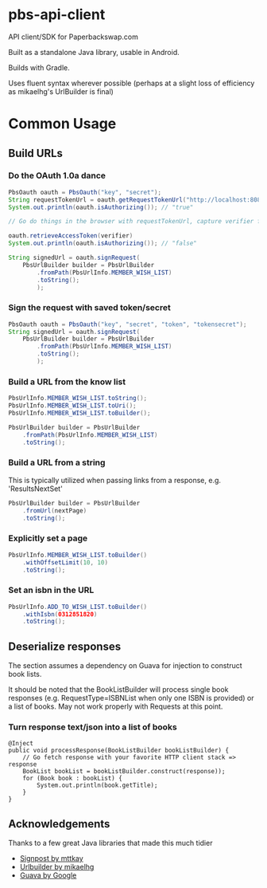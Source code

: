 pbs-api-client
==============

API client/SDK for Paperbackswap.com

Built as a standalone Java library, usable in Android.

Builds with Gradle.

Uses fluent syntax wherever possible (perhaps at a slight loss of efficiency as mikaelhg's UrlBuilder is final)

# Common Usage

## Build URLs

### Do the OAuth 1.0a dance
```java
PbsOauth oauth = PbsOauth("key", "secret");
String requestTokenUrl = oauth.getRequestTokenUrl("http://localhost:8080/capture_verifier")
System.out.println(oauth.isAuthorizing()); // "true"

// Go do things in the browser with requestTokenUrl, capture verifier from callback

oauth.retrieveAccessToken(verifier)
System.out.println(oauth.isAuthorizing()); // "false"

String signedUrl = oauth.signRequest(
    PbsUrlBuilder builder = PbsUrlBuilder
        .fromPath(PbsUrlInfo.MEMBER_WISH_LIST)
        .toString();
        );
```

### Sign the request with saved token/secret
```java
PbsOauth oauth = PbsOauth("key", "secret", "token", "tokensecret");
String signedUrl = oauth.signRequest(
    PbsUrlBuilder builder = PbsUrlBuilder
        .fromPath(PbsUrlInfo.MEMBER_WISH_LIST)
        .toString();
        );
```

### Build a URL from the know list
```java
PbsUrlInfo.MEMBER_WISH_LIST.toString();
PbsUrlInfo.MEMBER_WISH_LIST.toUri();
PbsUrlInfo.MEMBER_WISH_LIST.toBuilder();

PbsUrlBuilder builder = PbsUrlBuilder
    .fromPath(PbsUrlInfo.MEMBER_WISH_LIST)
    .toString();
```

### Build a URL from a string

This is typically utilized when passing links from a response, e.g. 'ResultsNextSet'
```java
PbsUrlBuilder builder = PbsUrlBuilder
    .fromUrl(nextPage)
    .toString();
```

### Explicitly set a page
```java
PbsUrlInfo.MEMBER_WISH_LIST.toBuilder()
    .withOffsetLimit(10, 10)
    .toString();
```

### Set an isbn in the URL
```java
PbsUrlInfo.ADD_TO_WISH_LIST.toBuilder()
    .withIsbn(0312851820)
    .toString();
```

## Deserialize responses
The section assumes a dependency on Guava for injection to construct book lists.

It should be noted that the BookListBuilder will process single book responses (e.g. RequestType=ISBNList when only one ISBN is provided) or a list of books. 
May not work properly with Requests at this point. 

### Turn response text/json into a list of books
```
@Inject
public void processResponse(BookListBuilder bookListBuilder) {
    // Go fetch response with your favorite HTTP client stack => response
    BookList bookList = bookListBuilder.construct(response));
    for (Book book : bookList) {
        System.out.println(book.getTitle);
    }
}

```


## Acknowledgements
Thanks to a few great Java libraries that made this much tidier
* [Signpost by mttkay](https://github.com/mttkay/signpost)
* [Urlbuilder by mikaelhg](https://github.com/mikaelhg/urlbuilder)
* [Guava by Google](https://code.google.com/p/guava-libraries/)